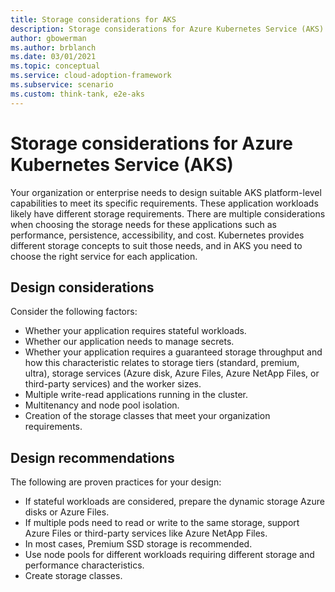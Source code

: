 ```yaml
---
title: Storage considerations for AKS
description: Storage considerations for Azure Kubernetes Service (AKS)
author: gbowerman
ms.author: brblanch
ms.date: 03/01/2021
ms.topic: conceptual
ms.service: cloud-adoption-framework
ms.subservice: scenario
ms.custom: think-tank, e2e-aks
---
```


# Storage considerations for Azure Kubernetes Service (AKS)

Your organization or enterprise needs to design suitable AKS platform-level capabilities to meet its specific requirements. These application workloads likely have different storage requirements. There are multiple considerations when choosing the storage needs for these applications such as performance, persistence, accessibility, and cost. Kubernetes provides different storage concepts to suit those needs, and in AKS you need to choose the right service for each application.

## Design considerations

Consider the following factors:

- Whether your application requires stateful workloads.
- Whether our application needs to manage secrets.
- Whether your application requires a guaranteed storage throughput and how this characteristic relates to storage tiers (standard, premium, ultra), storage services (Azure disk, Azure Files, Azure NetApp Files, or third-party services) and the worker sizes.
- Multiple write-read applications running in the cluster.
- Multitenancy and node pool isolation.
- Creation of the storage classes that meet your organization requirements.

## Design recommendations

The following are proven practices for your design:

- If stateful workloads are considered, prepare the dynamic storage Azure disks or Azure Files.
- If multiple pods need to read or write to the same storage, support Azure Files or third-party services like Azure NetApp Files.
- In most cases, Premium SSD storage is recommended.
- Use node pools for different workloads requiring different storage and performance characteristics.
- Create storage classes.
